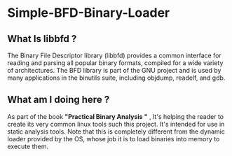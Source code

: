 # Simple-BFD-Binary-Loader

## What Is libbfd ?
The Binary File Descriptor library (libbfd) provides a common interface for reading and parsing all popular binary formats, compiled for a wide variety of architectures.
The BFD library is part of the GNU project and is used by many applications in the binutils suite, including objdump, readelf, and gdb.


## What am I doing here ?
As part of the book **"Practical Binary Analysis "** , It's helping the reader to create its very common linux tools such this project.
It's intended for use in static analysis tools. Note that this is completely different from the dynamic loader provided by the OS, whose job it is to load binaries into memory to execute them.
